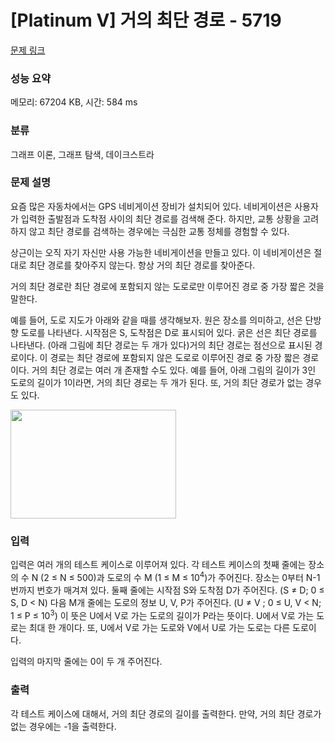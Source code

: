 # [Platinum V] 거의 최단 경로 - 5719 

[문제 링크](https://www.acmicpc.net/problem/5719) 

### 성능 요약

메모리: 67204 KB, 시간: 584 ms

### 분류

그래프 이론, 그래프 탐색, 데이크스트라

### 문제 설명

<p>요즘 많은 자동차에서는 GPS 네비게이션 장비가 설치되어 있다. 네비게이션은 사용자가 입력한 출발점과 도착점 사이의 최단 경로를 검색해 준다. 하지만, 교통 상황을 고려하지 않고 최단 경로를 검색하는 경우에는 극심한 교통 정체를 경험할 수 있다.</p>

<p>상근이는 오직 자기 자신만 사용 가능한 네비게이션을 만들고 있다. 이 네비게이션은 절대로 최단 경로를 찾아주지 않는다. 항상 거의 최단 경로를 찾아준다.</p>

<p>거의 최단 경로란 최단 경로에 포함되지 않는 도로로만 이루어진 경로 중 가장 짧은 것을 말한다. </p>

<p>예를 들어, 도로 지도가 아래와 같을 때를 생각해보자. 원은 장소를 의미하고, 선은 단방향 도로를 나타낸다. 시작점은 S, 도착점은 D로 표시되어 있다. 굵은 선은 최단 경로를 나타낸다. (아래 그림에 최단 경로는 두 개가 있다)거의 최단 경로는 점선으로 표시된 경로이다. 이 경로는 최단 경로에 포함되지 않은 도로로 이루어진 경로 중 가장 짧은 경로이다. 거의 최단 경로는 여러 개 존재할 수도 있다. 예를 들어, 아래 그림의 길이가 3인 도로의 길이가 1이라면, 거의 최단 경로는 두 개가 된다. 또, 거의 최단 경로가 없는 경우도 있다.</p>

<p><img alt="" src="https://www.acmicpc.net/upload/images/almost.png" style="height:174px; width:265px"></p>

### 입력 

 <p>입력은 여러 개의 테스트 케이스로 이루어져 있다. 각 테스트 케이스의 첫째 줄에는 장소의 수 N (2 ≤ N ≤ 500)과 도로의 수 M (1 ≤ M ≤ 10<sup>4</sup>)가 주어진다. 장소는 0부터 N-1번까지 번호가 매겨져 있다. 둘째 줄에는 시작점 S와 도착점 D가 주어진다. (S ≠ D; 0 ≤ S, D < N) 다음 M개 줄에는 도로의 정보 U, V, P가 주어진다. (U ≠ V ; 0 ≤ U, V < N; 1 ≤ P ≤ 10<sup>3</sup>) 이 뜻은 U에서 V로 가는 도로의 길이가 P라는 뜻이다. U에서 V로 가는 도로는 최대 한 개이다. 또, U에서 V로 가는 도로와 V에서 U로 가는 도로는 다른 도로이다. </p>

<p>입력의 마지막 줄에는 0이 두 개 주어진다.</p>

### 출력 

 <p>각 테스트 케이스에 대해서, 거의 최단 경로의 길이를 출력한다. 만약, 거의 최단 경로가 없는 경우에는 -1을 출력한다.</p>

